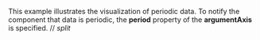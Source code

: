 This example illustrates the visualization of&nbsp;periodic data. To&nbsp;notify the component that data is&nbsp;periodic, the **period** property of&nbsp;the **argumentAxis** is&nbsp;specified.
// _split_